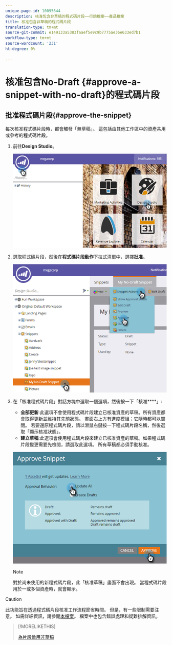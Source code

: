 ```yaml
---
unique-page-id: 10095644
description: 核准包含非草稿的程式碼片段——行銷檔案——產品檔案
title: 核准包含非草稿的程式碼片段
translation-type: tm+mt
source-git-commit: e149133a5383faaef5e9c9b7775ae36e633ed7b1
workflow-type: tm+mt
source-wordcount: '231'
ht-degree: 0%

---
```



# 核准包含No-Draft {#approve-a-snippet-with-no-draft}的程式碼片段

## 批准程式碼片段{#approve-the-snippet}

每次核准程式碼片段時，都會觸發「無草稿」。 這包括由其他工作區中的資產共用或參考的程式碼片段。

1. 前往&#x200B;**Design Studio**。

   ![](assets/go-to-design-studio.png)

1. 選取程式碼片段，然後在&#x200B;**程式碼片段動作**&#x200B;下拉式清單中，選擇&#x200B;**批准**。

   ![](assets/approve-snippet.png)

1. 在「核准程式碼片段」對話方塊中選取一個選項，然後按一下「核准&#x200B;****」:

   * **全部更新**:此選項不會使用程式碼片段建立已核准資產的草稿。所有資產都會取得更新並維持其先前狀態。 畫面右上方有進度模組；它隨時都可以關閉。 若要還原程式碼片段，請以滑鼠右鍵按一下程式碼片段名稱，然後選取「顯示核准狀態」。
   * **建立草稿**:此選項會使用程式碼片段來建立已核准資產的草稿。如果程式碼片段變更需要先檢閱，請選取此選項。 所有草稿都必須手動核准。

   ![](assets/snippet-dialog-box.png)

   >[!NOTE]
   >
   >對於尚未使用的新程式碼片段，此「核准草稿」畫面不會出現。 當程式碼片段用於一或多個資產時，就會顯示。

>[!CAUTION]
>
>此功能旨在透過程式碼片段核准工作流程節省時間。 但是，有一些限制需要注意。 如需詳細資訊，請參閱[本檔案](https://nation.marketo.com/docs/DOC-4415)。 檔案中也包含錯誤處理和疑難排解資訊。

>[!MORELIKETHIS]
>
>[為片段啟用非草稿](../../../../product-docs/administration/users-and-roles/managing-user-roles-and-permissions/enable-no-draft-for-snippets.md)

